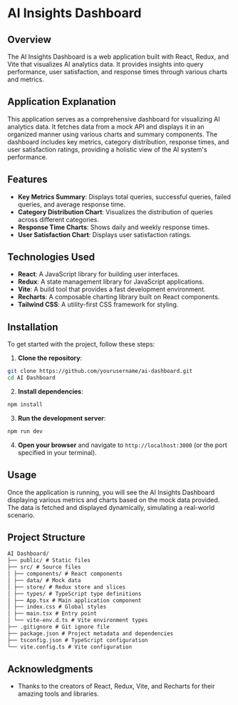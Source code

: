 # AI Insights Dashboard

## Overview

The AI Insights Dashboard is a web application built with React, Redux, and Vite that visualizes AI analytics data. It provides insights into query performance, user satisfaction, and response times through various charts and metrics.

## Application Explanation

This application serves as a comprehensive dashboard for visualizing AI analytics data. It fetches data from a mock API and displays it in an organized manner using various charts and summary components. The dashboard includes key metrics, category distribution, response times, and user satisfaction ratings, providing a holistic view of the AI system's performance.

## Features

- **Key Metrics Summary**: Displays total queries, successful queries, failed queries, and average response time.
- **Category Distribution Chart**: Visualizes the distribution of queries across different categories.
- **Response Time Charts**: Shows daily and weekly response times.
- **User Satisfaction Chart**: Displays user satisfaction ratings.

## Technologies Used

- **React**: A JavaScript library for building user interfaces.
- **Redux**: A state management library for JavaScript applications.
- **Vite**: A build tool that provides a fast development environment.
- **Recharts**: A composable charting library built on React components.
- **Tailwind CSS**: A utility-first CSS framework for styling.

## Installation

To get started with the project, follow these steps:

1. **Clone the repository**:

```bash
git clone https://github.com/yourusername/ai-dashboard.git
cd AI Dashboard
```

2. **Install dependencies**:

```bash
npm install
```

3. **Run the development server**:

```bash
npm run dev
```

4. **Open your browser** and navigate to `http://localhost:3000` (or the port specified in your terminal).

## Usage

Once the application is running, you will see the AI Insights Dashboard displaying various metrics and charts based on the mock data provided. The data is fetched and displayed dynamically, simulating a real-world scenario.

## Project Structure

```markdown
AI Dashboard/
├── public/ # Static files
├── src/ # Source files
│ ├── components/ # React components
│ ├── data/ # Mock data
│ ├── store/ # Redux store and slices
│ ├── types/ # TypeScript type definitions
│ ├── App.tsx # Main application component
│ ├── index.css # Global styles
│ ├── main.tsx # Entry point
│ └── vite-env.d.ts # Vite environment types
├── .gitignore # Git ignore file
├── package.json # Project metadata and dependencies
├── tsconfig.json # TypeScript configuration
└── vite.config.ts # Vite configuration
```

## Acknowledgments

- Thanks to the creators of React, Redux, Vite, and Recharts for their amazing tools and libraries.